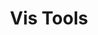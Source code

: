 ---
layout: project
title: Vis Tools
img: xrpcc.png
redirect: https://ccom.unh.edu/vislab/tools
weight: 1
---